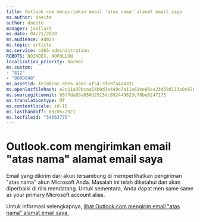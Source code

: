 ```yaml
---
title: Outlook.com mengirimkan email 'atas nama' alamat email saya
ms.author: daeite
author: daeite
manager: joallard
ms.date: 04/21/2020
ms.audience: Admin
ms.topic: article
ms.service: o365-administration
ROBOTS: NOINDEX, NOFOLLOW
localization_priority: Normal
ms.custom:
- "812"
- "8000048"
ms.assetid: fe180c8c-d9e5-4a8c-af54-3fe8fa4a4331
ms.openlocfilehash: e2c11a39bcaa54b0d3e449c7a11e63ee05ea23d59d113a0c6767b4ddd6c988f5
ms.sourcegitcommit: b5f7da89a650d2915dc652449623c78be6247175
ms.translationtype: MT
ms.contentlocale: id-ID
ms.lasthandoff: 08/05/2021
ms.locfileid: "54063775"
---
```

# <a name="outlookcom-sends-email-on-behalf-of-my-email-address"></a>Outlook.com mengirimkan email "atas nama" alamat email saya

Email yang dikirim dari akun tersambung di memperlihatkan pengiriman "atas nama" akun Microsoft Anda. Masalah ini telah diketahui dan akan diperbaiki di rilis mendatang. Untuk sementara, Anda dapat men same same as your primary Microsoft account alias.
  
Untuk informasi selengkapnya, [lihat Outlook.com mengirim email "atas nama" alamat email saya.](https://support.office.com/article/2c2b4d9f-0203-42c6-b2d2-b8aba1386e75?wt.mc_id=Office_Outlook_com_Alchemy)
